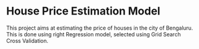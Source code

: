 # House Price Estimation Model
This project aims at estimating the price of houses in the city of Bengaluru. This is done using right Regression model, selected using Grid Search Cross Validation.
